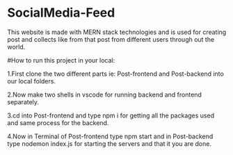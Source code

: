 # SocialMedia-Feed
This website is made with MERN stack technologies and is used for creating post and collects like from that post from different users through out the world.

#How to run this project in your local:

1.First clone the two different parts ie: Post-frontend and Post-backend into our local folders.

2.Now make two shells in vscode for running backend and frontend separately.

3.cd into Post-frontend and type npm i for getting all the packages used and same process for the backend.

4.Now in Terminal of Post-frontend type npm start and in Post-backend type nodemon index.js for starting the servers and that it you are done.
